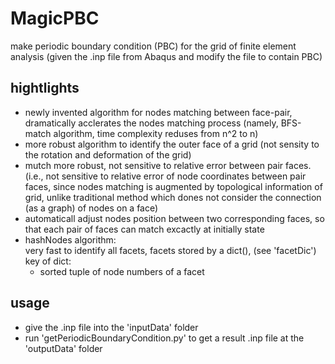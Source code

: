 # MagicPBC
make periodic boundary condition (PBC) for the grid of finite element analysis 
(given the .inp file from Abaqus and modify the file to contain PBC) 

## hightlights
+ newly invented algorithm for nodes matching between face-pair, 
    dramatically acclerates the nodes matching process
    (namely, BFS-match algorithm, time complexity reduses from n^2 to n)
+ more robust algorithm to identify the outer face of a grid
    (not sensity to the rotation and deformation of the grid)
+ mutch more robust, not sensitive to relative error between pair faces.
    (i.e., not sensitive to relative error of node coordinates between pair faces, 
    since nodes matching is augmented by topological information of grid, 
    unlike traditional method which dones not consider the connection (as a graph) of nodes on a face)
+ automaticall adjust nodes position between two corresponding faces, 
    so that each pair of faces can match excactly at initially state
+ hashNodes algorithm: <br>
    very fast to identify all facets,
    facets stored by a dict(), 
    (see 'facetDic') <br>
    key of dict: <br>
    + sorted tuple of node numbers of a facet

## usage
+ give the .inp file into the 'inputData' folder
+ run 'getPeriodicBoundaryCondition.py' to get a result .inp file at the 'outputData' folder
